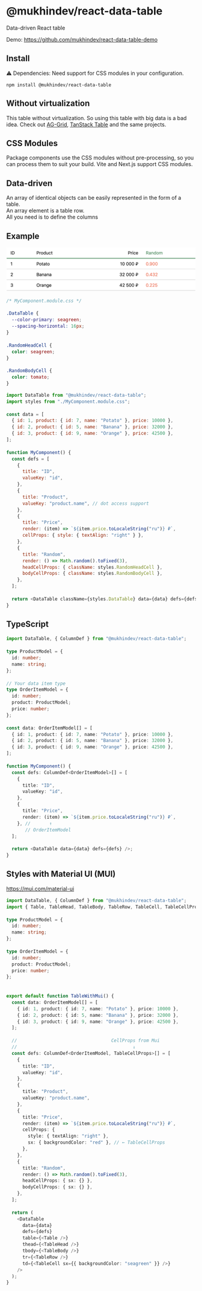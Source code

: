 # @mukhindev/react-data-table

Data-driven React table

Demo: https://github.com/mukhindev/react-data-table-demo

## Install

⚠️ Dependencies: Need support for CSS modules in your configuration. 

```
npm install @mukhindev/react-data-table
```

## Without virtualization

This table without virtualization.
So using this table with big data is a bad idea.
Check out [AG-Grid](https://www.ag-grid.com/), [TanStack Table](https://tanstack.com/table/latest) and the same projects.

## CSS Modules

Package components use the CSS modules without pre-processing, so you can process them to suit your build. Vite and Next.js support CSS modules.

## Data-driven

An array of identical objects can be easily represented in the form of a table.  
An array element is a table row.  
All you need is to define the columns

## Example

![table example](https://raw.githubusercontent.com/mukhindev/react-data-table/main/docs/attachments/example.png)

```CSS
/* MyComponent.module.css */

.DataTable {
  --color-primary: seagreen;
  --spacing-horizontal: 16px;
}

.RandomHeadCell {
  color: seagreen;
}

.RandomBodyCell {
  color: tomato;
}
```

```JavaScript
import DataTable from "@mukhindev/react-data-table";
import styles from "./MyComponent.module.css";

const data = [
  { id: 1, product: { id: 7, name: "Potato" }, price: 10000 },
  { id: 2, product: { id: 5, name: "Banana" }, price: 32000 },
  { id: 3, product: { id: 9, name: "Orange" }, price: 42500 },
];

function MyComponent() {
  const defs = [
    {
      title: "ID",
      valueKey: "id",
    },
    {
      title: "Product",
      valueKey: "product.name", // dot access support
    },
    {
      title: "Price",
      render: (item) => `${item.price.toLocaleString("ru")} ₽`,
      cellProps: { style: { textAlign: "right" } },
    },
    {
      title: "Random",
      render: () => Math.random().toFixed(3),
      headCellProps: { className: styles.RandomHeadCell },
      bodyCellProps: { className: styles.RandomBodyCell },
    },
  ];

  return <DataTable className={styles.DataTable} data={data} defs={defs} />;
}
```

## TypeScript

```TypeScript
import DataTable, { ColumnDef } from "@mukhindev/react-data-table";

type ProductModel = {
  id: number;
  name: string;
};

// Your data item type
type OrderItemModel = {
  id: number;
  product: ProductModel;
  price: number;
};

const data: OrderItemModel[] = [
  { id: 1, product: { id: 7, name: "Potato" }, price: 10000 },
  { id: 2, product: { id: 5, name: "Banana" }, price: 32000 },
  { id: 3, product: { id: 9, name: "Orange" }, price: 42500 },
];

function MyComponent() {
  const defs: ColumnDef<OrderItemModel>[] = [
    {
      title: "ID",
      valueKey: "id",
    },
    {
      title: "Price",
      render: (item) => `${item.price.toLocaleString("ru")} ₽`,
    }, //       ↑
       // OrderItemModel
  ];

  return <DataTable data={data} defs={defs} />;
}
```

## Styles with Material UI (MUI)

https://mui.com/material-ui

```TypeScript
import DataTable, { ColumnDef } from "@mukhindev/react-data-table";
import { Table, TableHead, TableBody, TableRow, TableCell, TableCellProps } from "@mui/material";

type ProductModel = {
  id: number;
  name: string;
};

type OrderItemModel = {
  id: number;
  product: ProductModel;
  price: number;
};


export default function TableWithMui() {
  const data: OrderItemModel[] = [
    { id: 1, product: { id: 7, name: "Potato" }, price: 10000 },
    { id: 2, product: { id: 5, name: "Banana" }, price: 32000 },
    { id: 3, product: { id: 9, name: "Orange" }, price: 42500 },
  ];

  //                                   CellProps from Mui
  //                                           ↓           
  const defs: ColumnDef<OrderItemModel, TableCellProps>[] = [
    {
      title: "ID",
      valueKey: "id",
    },
    {
      title: "Product",
      valueKey: "product.name",
    },
    {
      title: "Price",
      render: (item) => `${item.price.toLocaleString("ru")} ₽`,
      cellProps: {  
        style: { textAlign: "right" },
        sx: { backgroundColor: "red" }, // ← TableCellProps
      },
    },
    {
      title: "Random",
      render: () => Math.random().toFixed(3),
      headCellProps: { sx: {} },
      bodyCellProps: { sx: {} },
    },
  ];

  return (
    <DataTable
      data={data}
      defs={defs}
      table={<Table />}
      thead={<TableHead />}
      tbody={<TableBody />}
      tr={<TableRow />}
      td={<TableCell sx={{ backgroundColor: "seagreen" }} />}
    />
  );
}
```